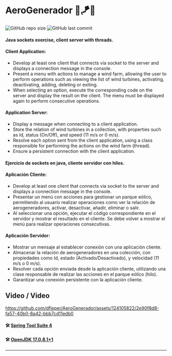 # AeroGenerador 🚁🪁🔌

![GitHub repo size](https://img.shields.io/github/repo-size/dfleper/AeroGenerador?logo=github)
![GitHub last commit](https://img.shields.io/github/last-commit/dfleper/AeroGenerador?color=blue&label=last-commit&logo=github&logoColor=white)

#### Java sockets exercise, client server with threads. 
#### Client Application:
- Develop at least one client that connects via socket to the server and displays a connection message in the console.
- Present a menu with actions to manage a wind farm, allowing the user to perform operations such as viewing the list
  of wind turbines, activating, deactivating, adding, deleting or exiting.
- When selecting an option, execute the corresponding code on the server and display the result on the client.
  The menu must be displayed again to perform consecutive operations.
#### Application Server:
- Display a message when connecting to a client application.
- Store the relation of wind turbines in a collection, with properties such as Id,
  status (On/Off), and speed (11 m/s or 0 m/s).
- Resolve each option sent from the client application, using a class responsible for
  performing the actions on the wind farm (thread).
- Ensure a persistent connection with the client application.
  
#### Ejercicio de sockets en java, cliente servidor con hilos.
#### Aplicación Cliente:
- Develop at least one client that connects via socket to the server and displays a connection message in the console.
- Presentar un menú con acciones para gestionar un parque eólico, permitiendo al usuario realizar operaciones como ver
  la relación de aerogeneradores, activar, desactivar, añadir, eliminar o salir.
- Al seleccionar una opción, ejecutar el código correspondiente en el servidor y mostrar el resultado en el cliente.
  Se debe volver a mostrar el menú para realizar operaciones consecutivas.
#### Aplicación Servidor:
- Mostrar un mensaje al establecer conexión con una aplicación cliente.
- Almacenar la relación de aerogeneradores en una colección, con propiedades como Id,
  estado (Activado/Desactivado), y velocidad (11 m/s o 0 m/s).
- Resolver cada opción enviada desde la aplicación cliente, utilizando una clase responsable
  de realizar las acciones en el parque eólico (hilo).
- Garantizar una conexión persistente con la aplicación cliente.

## Video / Video

https://github.com/dfleper/AeroGenerador/assets/124105822/2e90f8d8-fa57-40b0-8a42-bbb7cd11edb0

#### 🛠 [Spring Tool Suite 4](https://spring.io/tools)
#### 🛠 [OpenJDK 17.0.8.1+1](https://developer.ibm.com/languages/java/semeru-runtimes/downloads/) 
-----
